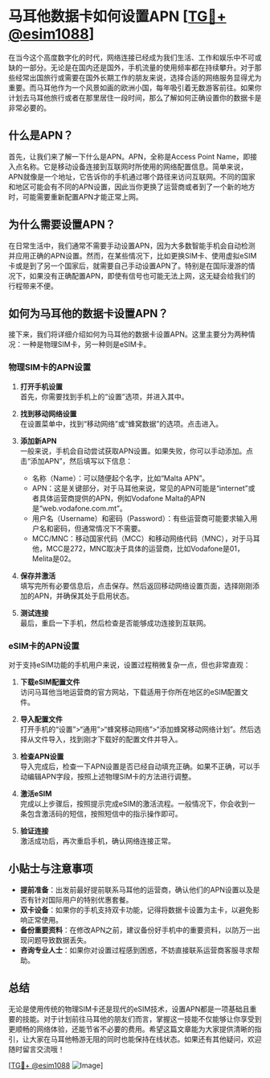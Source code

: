 # 马耳他数据卡如何设置APN [[TG💪+ @esim1088](https://t.me/s/esim1088)]

在当今这个高度数字化的时代，网络连接已经成为我们生活、工作和娱乐中不可或缺的一部分。无论是在国内还是国外，手机流量的使用频率都在持续攀升。对于那些经常出国旅行或需要在国外长期工作的朋友来说，选择合适的网络服务显得尤为重要。而马耳他作为一个风景如画的欧洲小国，每年吸引着无数游客前往。如果你计划去马耳他旅行或者在那里居住一段时间，那么了解如何正确设置你的数据卡是非常必要的。

## 什么是APN？

首先，让我们来了解一下什么是APN。APN，全称是Access Point Name，即接入点名称。它是移动设备连接到互联网时所使用的网络配置信息。简单来说，APN就像是一个地址，它告诉你的手机通过哪个路径来访问互联网。不同的国家和地区可能会有不同的APN设置，因此当你更换了运营商或者到了一个新的地方时，可能需要重新配置APN才能正常上网。

## 为什么需要设置APN？

在日常生活中，我们通常不需要手动设置APN，因为大多数智能手机会自动检测并应用正确的APN设置。然而，在某些情况下，比如更换SIM卡、使用虚拟eSIM卡或是到了另一个国家后，就需要自己手动设置APN了。特别是在国际漫游的情况下，如果没有正确配置APN，即使有信号也可能无法上网，这无疑会给我们的行程带来不便。

## 如何为马耳他的数据卡设置APN？

接下来，我们将详细介绍如何为马耳他的数据卡设置APN。这里主要分为两种情况：一种是物理SIM卡，另一种则是eSIM卡。

### 物理SIM卡的APN设置

1. **打开手机设置**  
   首先，你需要找到手机上的“设置”选项，并进入其中。

2. **找到移动网络设置**  
   在设置菜单中，找到“移动网络”或“蜂窝数据”的选项。点击进入。

3. **添加新APN**  
   一般来说，手机会自动尝试获取APN设置。如果失败，你可以手动添加。点击“添加APN”，然后填写以下信息：
   - 名称（Name）：可以随便起个名字，比如“Malta APN”。
   - APN：这是关键部分，对于马耳他来说，常见的APN可能是“internet”或者具体运营商提供的APN，例如Vodafone Malta的APN是“web.vodafone.com.mt”。
   - 用户名（Username）和密码（Password）：有些运营商可能要求输入用户名和密码，但通常情况下不需要。
   - MCC/MNC：移动国家代码（MCC）和移动网络代码（MNC），对于马耳他，MCC是272，MNC取决于具体的运营商，比如Vodafone是01，Melita是02。

4. **保存并激活**  
   填写完所有必要信息后，点击保存。然后返回移动网络设置页面，选择刚刚添加的APN，并确保其处于启用状态。

5. **测试连接**  
   最后，重启一下手机，然后检查是否能够成功连接到互联网。

### eSIM卡的APN设置

对于支持eSIM功能的手机用户来说，设置过程稍微复杂一点，但也非常直观：

1. **下载eSIM配置文件**  
   访问马耳他当地运营商的官方网站，下载适用于你所在地区的eSIM配置文件。

2. **导入配置文件**  
   打开手机的“设置”>“通用”>“蜂窝移动网络”>“添加蜂窝移动网络计划”。然后选择从文件导入，找到刚才下载好的配置文件并导入。

3. **检查APN设置**  
   导入完成后，检查一下APN设置是否已经自动填充正确。如果不正确，可以手动编辑APN字段，按照上述物理SIM卡的方法进行调整。

4. **激活eSIM**  
   完成以上步骤后，按照提示完成eSIM的激活流程。一般情况下，你会收到一条包含激活码的短信，按照短信中的指示操作即可。

5. **验证连接**  
   激活成功后，再次重启手机，确认网络连接正常。

## 小贴士与注意事项

- **提前准备**：出发前最好提前联系马耳他的运营商，确认他们的APN设置以及是否有针对国际用户的特别优惠套餐。
- **双卡设备**：如果你的手机支持双卡功能，记得将数据卡设置为主卡，以避免影响正常使用。
- **备份重要资料**：在修改APN之前，建议备份好手机中的重要资料，以防万一出现问题导致数据丢失。
- **咨询专业人士**：如果你对设置过程感到困惑，不妨直接联系运营商客服寻求帮助。

## 总结

无论是使用传统的物理SIM卡还是现代的eSIM技术，设置APN都是一项基础且重要的技能。对于计划前往马耳他的朋友们而言，掌握这一技能不仅能够让你享受到更顺畅的网络体验，还能节省不必要的费用。希望这篇文章能为大家提供清晰的指引，让大家在马耳他畅游无阻的同时也能保持在线状态。如果还有其他疑问，欢迎随时留言交流哦！

[[TG💪+ @esim1088](https://t.me/s/esim1088) ![Image](https://i.postimg.cc/4NQfJmqS/Snipaste-2025-05-13-00-14-12.png)]
